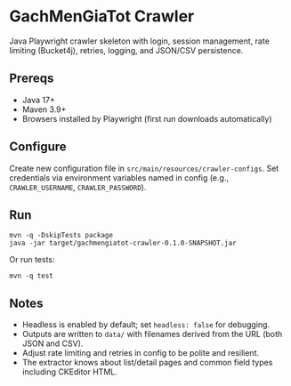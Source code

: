 # GachMenGiaTot Crawler

Java Playwright crawler skeleton with login, session management, rate limiting (Bucket4j), retries, logging, and JSON/CSV persistence.

## Prereqs
- Java 17+
- Maven 3.9+
- Browsers installed by Playwright (first run downloads automatically)

## Configure
Create new configuration file in `src/main/resources/crawler-configs`.
Set credentials via environment variables named in config (e.g., `CRAWLER_USERNAME`, `CRAWLER_PASSWORD`).

## Run
```
mvn -q -DskipTests package
java -jar target/gachmengiatot-crawler-0.1.0-SNAPSHOT.jar
```

Or run tests:
```
mvn -q test
```

## Notes
- Headless is enabled by default; set `headless: false` for debugging.
- Outputs are written to `data/` with filenames derived from the URL (both JSON and CSV).
- Adjust rate limiting and retries in config to be polite and resilient.
- The extractor knows about list/detail pages and common field types including CKEditor HTML.

